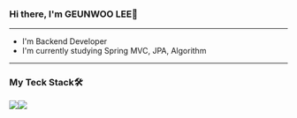 ### Hi there, I'm GEUNWOO LEE👋
---
- I'm Backend Developer
- I'm currently studying Spring MVC, JPA, Algorithm
---
### My Teck Stack🛠
<img src="https://img.shields.io/badge/Spring-6DB33F?style=for-the-badge&logo=Spring&logoColor=white"><img src="https://img.shields.io/badge/Spring Boot-6DB33F?style=for-the-badge&logo=Spring&logoColor=white">
